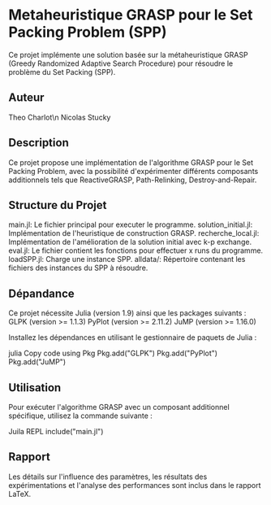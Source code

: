 # Metaheuristique GRASP pour le Set Packing Problem (SPP)
Ce projet implémente une solution basée sur la métaheuristique GRASP (Greedy Randomized Adaptive Search Procedure) pour résoudre le problème du Set Packing (SPP).

## Auteur
Theo Charlot\n
Nicolas Stucky

## Description
Ce projet propose une implémentation de l'algorithme GRASP pour le Set Packing Problem, avec la possibilité d'expérimenter différents composants additionnels tels que ReactiveGRASP, Path-Relinking, Destroy-and-Repair.

## Structure du Projet
main.jl: Le fichier principal pour executer le programme.
solution_initial.jl: Implémentation de l'heuristique de construction GRASP.
recherche_local.jl: Implémentation de l'amélioration de la solution initial avec k-p exchange.
eval.jl: Le fichier contient les fonctions pour effectuer x runs du programme.
loadSPP.jl: Charge une instance SPP.
alldata/: Répertoire contenant les fichiers des instances du SPP à résoudre.

## Dépandance
Ce projet nécessite Julia (version 1.9) ainsi que les packages suivants :
GLPK (version >= 1.1.3)
PyPlot (version >= 2.11.2)
JuMP (version >= 1.16.0)

Installez les dépendances en utilisant le gestionnaire de paquets de Julia :

julia
Copy code
using Pkg
Pkg.add("GLPK")
Pkg.add("PyPlot")
Pkg.add("JuMP")

## Utilisation
Pour exécuter l'algorithme GRASP avec un composant additionnel spécifique, utilisez la commande suivante :

Juila REPL
include("main.jl")

## Rapport
Les détails sur l'influence des paramètres, les résultats des expérimentations et l'analyse des performances sont inclus dans le rapport LaTeX.
